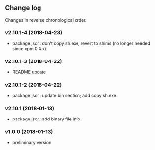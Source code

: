 ## Change log

Changes in reverse chronological order.

### v2.10.1-4 (2018-04-23)

- package.json: don't copy sh.exe, revert to shims (no longer 
needed since xpm 0.4.x)

### v2.10.1-3 (2018-04-22)

- README update

### v2.10.1-2 (2018-04-22)

- package.json: update bin section; add copy sh.exe

### v2.10.1 (2018-01-13)

- package.json: add binary file info

### v1.0.0 (2018-01-13)

- preliminary version
